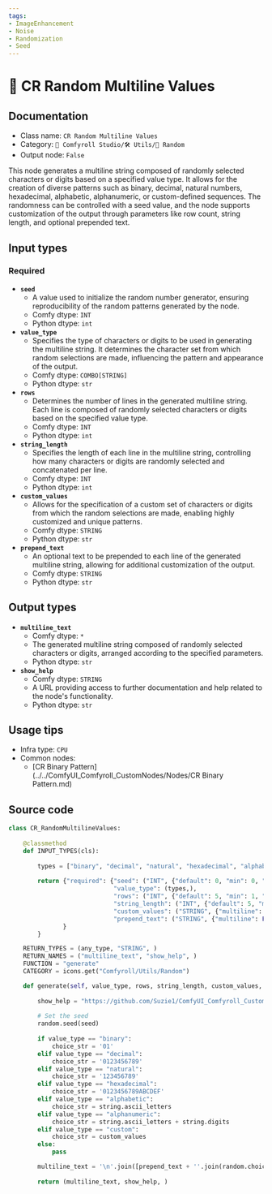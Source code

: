 ```yaml
---
tags:
- ImageEnhancement
- Noise
- Randomization
- Seed
---
```


# 🎲 CR Random Multiline Values
## Documentation
- Class name: `CR Random Multiline Values`
- Category: `🧩 Comfyroll Studio/🛠️ Utils/🎲 Random`
- Output node: `False`

This node generates a multiline string composed of randomly selected characters or digits based on a specified value type. It allows for the creation of diverse patterns such as binary, decimal, natural numbers, hexadecimal, alphabetic, alphanumeric, or custom-defined sequences. The randomness can be controlled with a seed value, and the node supports customization of the output through parameters like row count, string length, and optional prepended text.
## Input types
### Required
- **`seed`**
    - A value used to initialize the random number generator, ensuring reproducibility of the random patterns generated by the node.
    - Comfy dtype: `INT`
    - Python dtype: `int`
- **`value_type`**
    - Specifies the type of characters or digits to be used in generating the multiline string. It determines the character set from which random selections are made, influencing the pattern and appearance of the output.
    - Comfy dtype: `COMBO[STRING]`
    - Python dtype: `str`
- **`rows`**
    - Determines the number of lines in the generated multiline string. Each line is composed of randomly selected characters or digits based on the specified value type.
    - Comfy dtype: `INT`
    - Python dtype: `int`
- **`string_length`**
    - Specifies the length of each line in the multiline string, controlling how many characters or digits are randomly selected and concatenated per line.
    - Comfy dtype: `INT`
    - Python dtype: `int`
- **`custom_values`**
    - Allows for the specification of a custom set of characters or digits from which the random selections are made, enabling highly customized and unique patterns.
    - Comfy dtype: `STRING`
    - Python dtype: `str`
- **`prepend_text`**
    - An optional text to be prepended to each line of the generated multiline string, allowing for additional customization of the output.
    - Comfy dtype: `STRING`
    - Python dtype: `str`
## Output types
- **`multiline_text`**
    - Comfy dtype: `*`
    - The generated multiline string composed of randomly selected characters or digits, arranged according to the specified parameters.
    - Python dtype: `str`
- **`show_help`**
    - Comfy dtype: `STRING`
    - A URL providing access to further documentation and help related to the node's functionality.
    - Python dtype: `str`
## Usage tips
- Infra type: `CPU`
- Common nodes:
    - [CR Binary Pattern](../../ComfyUI_Comfyroll_CustomNodes/Nodes/CR Binary Pattern.md)



## Source code
```python
class CR_RandomMultilineValues:
    
    @classmethod
    def INPUT_TYPES(cls):
    
        types = ["binary", "decimal", "natural", "hexadecimal", "alphabetic", "alphanumeric", "custom"]
        
        return {"required": {"seed": ("INT", {"default": 0, "min": 0, "max": 0xffffffffffffffff}),
                             "value_type": (types,),
                             "rows": ("INT", {"default": 5, "min": 1, "max": 2048}),
                             "string_length": ("INT", {"default": 5, "min": 1, "max": 1024}),
                             "custom_values": ("STRING", {"multiline": False, "default": "123ABC"}),
                             "prepend_text": ("STRING", {"multiline": False, "default": ""}),
               }
        }

    RETURN_TYPES = (any_type, "STRING", )
    RETURN_NAMES = ("multiline_text", "show_help", )
    FUNCTION = "generate"
    CATEGORY = icons.get("Comfyroll/Utils/Random")

    def generate(self, value_type, rows, string_length, custom_values, seed, prepend_text):
    
        show_help = "https://github.com/Suzie1/ComfyUI_Comfyroll_CustomNodes/wiki/Other-Nodes#cr-random-multiline-values"
        
        # Set the seed
        random.seed(seed)
        
        if value_type == "binary":
            choice_str = '01'
        elif value_type == "decimal":
            choice_str = '0123456789'
        elif value_type == "natural":
            choice_str = '123456789'             
        elif value_type == "hexadecimal":
            choice_str = '0123456789ABCDEF'       
        elif value_type == "alphabetic":
            choice_str = string.ascii_letters
        elif value_type == "alphanumeric":
            choice_str = string.ascii_letters + string.digits           
        elif value_type == "custom":
            choice_str = custom_values
        else:
            pass

        multiline_text = '\n'.join([prepend_text + ''.join(random.choice(choice_str) for _ in range(string_length)) for _ in range(rows)]) 
                           
        return (multiline_text, show_help, )

```
